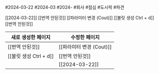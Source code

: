 #2024-03-22
#2024-03
#2024- 
#회사 
#점심 
#도시락
#파견 

[[2024-03-22]]
[[번역 안된것]]
[[파라미터 변경 (Cout)]]
[[불릿 생성 Ctrl + d]]
[[번역 안된것]]

| 새로 생성한 페이지         | 수정한 페이지            |
| ------------------ | ------------------ |
| [[번역 안된것]]         | [[파라미터 변경 (Cout)]] |
| [[불릿 생성 Ctrl + d]] | [[번역 안된것]]         |
|                    | [[2024-03-22]]     |

